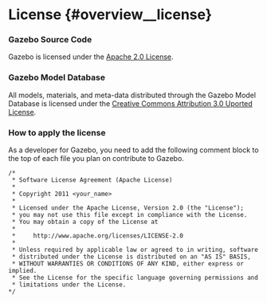 License {#overview__license}
====

### Gazebo Source Code
Gazebo is licensed under the [Apache 2.0 License](http://www.apache.org/licenses/LICENSE-2.0).

### Gazebo Model Database
All models, materials, and meta-data distributed through the Gazebo Model Database is licensed under the [Creative Commons Attribution 3.0 Uported License](http://creativecommons.org/licenses/by/3.0/).

### How to apply the license

As a developer for Gazebo, you need to add the following comment block to the top of each file you plan on contribute to Gazebo.

~~~
/*
 * Software License Agreement (Apache License)
 * 
 * Copyright 2011 <your_name>
 * 
 * Licensed under the Apache License, Version 2.0 (the "License");
 * you may not use this file except in compliance with the License.
 * You may obtain a copy of the License at
 * 
 *     http://www.apache.org/licenses/LICENSE-2.0
 * 
 * Unless required by applicable law or agreed to in writing, software
 * distributed under the License is distributed on an "AS IS" BASIS,
 * WITHOUT WARRANTIES OR CONDITIONS OF ANY KIND, either express or implied.
 * See the License for the specific language governing permissions and
 * limitations under the License.
*/
~~~
